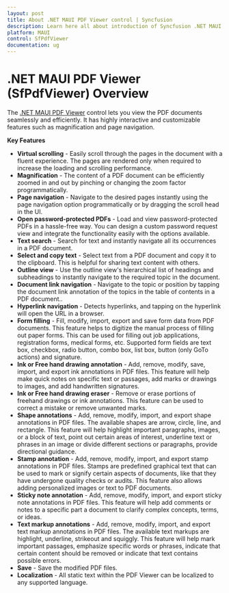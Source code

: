 ```yaml
---
layout: post
title: About .NET MAUI PDF Viewer control | Syncfusion
description: Learn here all about introduction of Syncfusion .NET MAUI PDF Viewer (SfPdfViewer) control, its key features and more.
platform: MAUI
control: SfPdfViewer
documentation: ug
---
```


# .NET MAUI PDF Viewer (SfPdfViewer) Overview

The [.NET MAUI PDF Viewer](https://www.syncfusion.com/maui-controls/maui-pdf-viewer) control lets you view the PDF documents seamlessly and efficiently. It has highly interactive and customizable features such as magnification and page navigation.

**Key Features**

* **Virtual scrolling** - Easily scroll through the pages in the document with a fluent experience. The pages are rendered only when required to increase the loading and scrolling performance.
* **Magnification** - The content of a PDF document can be efficiently zoomed in and out by pinching or changing the zoom factor programmatically. 
* **Page navigation** - Navigate to the desired pages instantly using the page navigation option programmatically or by dragging the scroll head in the UI.
* **Open password-protected PDFs** - Load and view password-protected PDFs in a hassle-free way. You can design a custom password request view and integrate the functionality easily with the options available.
* **Text search** - Search for text and instantly navigate all its occurrences in a PDF document.
* **Select and copy text** - Select text from a PDF document and copy it to the clipboard. This is helpful for sharing text content with others.
* **Outline view** - Use the outline view's hierarchical list of headings and subheadings to instantly navigate to the required topic in the document.
* **Document link navigation** - Navigate to the topic or position by tapping the document link annotation of the topics in the table of contents in a PDF document..
* **Hyperlink navigation** - Detects hyperlinks, and tapping on the hyperlink will open the URL in a browser.
* **Form filling** - Fill, modify, import, export and save form data from PDF documents. This feature helps to digitize the manual process of filling out paper forms. This can be used for filling out job applications, registration forms, medical forms, etc. Supported form fields are text box, checkbox, radio button, combo box, list box, button (only GoTo actions) and signature. 
* **Ink or Free hand drawing annotation** - Add, remove, modify, save, import, and export ink annotations in PDF files. This feature will help make quick notes on specific text or passages, add marks or drawings to images, and add handwritten signatures.
* **Ink or Free hand drawing eraser** - Remove or erase portions of freehand drawings or ink annotations. This feature can be used to correct a mistake or remove unwanted marks.
* **Shape annotations** - Add, remove, modify, import, and export shape annotations in PDF files. The available shapes are arrow, circle, line, and rectangle. This feature will help highlight important paragraphs, images, or a block of text, point out certain areas of interest, underline text or phrases in an image or divide different sections or paragraphs, provide directional guidance.
* **Stamp annotation** - Add, remove, modify, import, and export stamp annotations in PDF files. Stamps are predefined graphical text that can be used to mark or signify certain aspects of documents, like that they have undergone quality checks or audits. This feature also allows adding personalized images or text to PDF documents.
* **Sticky note annotation** - Add, remove, modify, import, and export sticky note annotations in PDF files. This feature will help add comments or notes to a specific part a document to clarify complex concepts, terms, or ideas.
* **Text markup annotations** - Add, remove, modify, import, and export text markup annotations in PDF files. The available text markups are highlight, underline, strikeout and squiggly. This feature will help mark important passages, emphasize specific words or phrases, indicate that certain content should be removed or indicate that text contains possible errors.
* **Save** - Save the modified PDF files.
* **Localization** - All static text within the PDF Viewer can be localized to any supported language.

